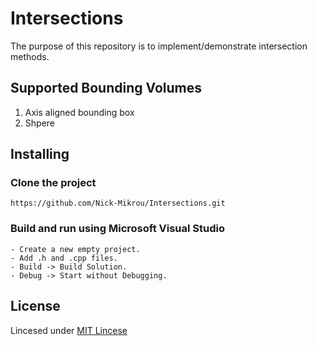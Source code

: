 # Intersections
 
The purpose of this repository is to implement/demonstrate intersection methods.

## Supported Bounding Volumes
1) Axis aligned bounding box
2) Shpere

## Installing
 ### Clone the project
  ```
  https://github.com/Nick-Mikrou/Intersections.git
  ```
 
 ### Build and run using Microsoft Visual Studio
   ```
   - Create a new empty project.
   - Add .h and .cpp files.
   - Build -> Build Solution.
   - Debug -> Start without Debugging.
   ```
 
## License 
Lincesed under [MIT Lincese](https://github.com/Nick-Mikrou/Intersections/blob/main/LICENSE)
